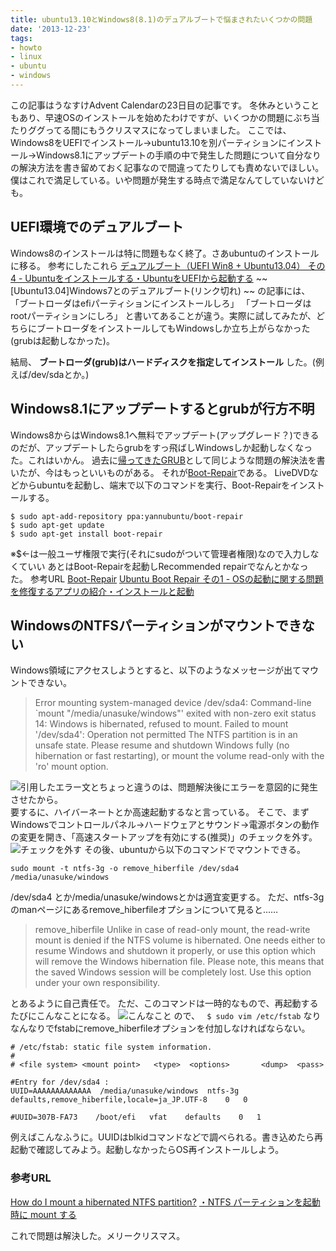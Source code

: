 ```yaml
---
title: ubuntu13.10とWindows8(8.1)のデュアルブートで悩まされたいくつかの問題
date: '2013-12-23'
tags:
- howto
- linux
- ubuntu
- windows
---
```


この記事はうなすけAdvent Calendarの23日目の記事です。
冬休みということもあり、早速OSのインストールを始めたわけですが、いくつかの問題にぶち当たりググってる間にもうクリスマスになってしまいました。
ここでは、Windows8をUEFIでインストール→ubuntu13.10を別パーティションにインストール→Windows8.1にアップデートの手順の中で発生した問題について自分なりの解決方法を書き留めておく記事なので間違ってたりしても責めないでほしい。僕はこれで満足している。いや問題が発生する時点で満足なんてしていないけども。

## UEFI環境でのデュアルブート

Windows8のインストールは特に問題もなく終了。さあubuntuのインストールに移る。
参考にしたこれら
[デュアルブート（UEFI Win8 + Ubuntu13.04） その4 - Ubuntuをインストールする・UbuntuをUEFIから起動する](http://kledgeb.blogspot.jp/2013/10/uefi-win8-ubuntu1304-4-ubuntuubuntuuefi.html)
~~ [Ubuntu13.04]Windows7とのデュアルブート(リンク切れ) ~~
の記事には、
「ブートローダはefiパーティションにインストールしろ」
「ブートローダはrootパーティションにしろ」
と書いてあることが違う。実際に試してみたが、どちらにブートローダをインストールしてもWindowsしか立ち上がらなかった(grubは起動しなかった)。

結局、 __ブートローダ(grub)はハードディスクを指定してインストール__ した。(例えば/dev/sdaとか。)

## Windows8.1にアップデートするとgrubが行方不明

Windows8からはWindows8.1へ無料でアップデート(アップグレード？)できるのだが、アップデートしたらgrubをすっ飛ばしWindowsしか起動しなくなった。これはいかん。
過去に[帰ってきたGRUB](http://d.hatena.ne.jp/yu_suke1994/20121115/1352987791)として同じような問題の解決法を書いたが、今はもっといいものがある。
それが[Boot-Repair](https://help.ubuntu.com/community/Boot-Repair)である。
LiveDVDなどからubuntuを起動し、端末で以下のコマンドを実行、Boot-Repairをインストールする。

```shell
$ sudo apt-add-repository ppa:yannubuntu/boot-repair
$ sudo apt-get update
$ sudo apt-get install boot-repair
```

※$←は一般ユーザ権限で実行(それにsudoがついて管理者権限)なので入力しなくていい
あとはBoot-Repairを起動しRecommended repairでなんとかなった。
参考URL
[Boot-Repair](https://help.ubuntu.com/community/Boot-Repair)
[Ubuntu Boot Repair その1 - OSの起動に関する問題を修復するアプリの紹介・インストールと起動](http://kledgeb.blogspot.jp/2013/11/ubuntu-boot-repair-1-os.html)

## WindowsのNTFSパーティションがマウントできない

Windows領域にアクセスしようとすると、以下のようなメッセージが出てマウントできない。

> Error mounting system-managed device /dev/sda4: Command-line `mount "/media/unasuke/windows"' exited with non-zero exit status 14: Windows is hibernated, refused to mount.
> Failed to mount '/dev/sda4': Operation not permitted
> The NTFS partition is in an unsafe state. Please resume and shutdown
> Windows fully (no hibernation or fast restarting), or mount the volume
> read-only with the 'ro' mount option.

![引用したエラー文とちょっと違うのは、問題解決後にエラーを意図的に発生させたから。](dual-boot-probrems-01.png)
要するに、ハイバーネートとか高速起動するなと言っている。
そこで、まずWindowsでコントロールパネル→ハードウェアとサウンド→電源ボタンの動作の変更を開き、「高速スタートアップを有効にする(推奨)」のチェックを外す。
![チェックを外す](dual-boot-probrems-02.png)
その後、ubuntuから以下のコマンドでマウントできる。

`sudo mount -t ntfs-3g -o remove_hiberfile /dev/sda4 /media/unasuke/windows`

/dev/sda4 とか/media/unasuke/windowsとかは適宜変更する。
ただ、ntfs-3gのmanページにあるremove_hiberfileオプションについて見ると……

> remove_hiberfile
>       Unlike  in  case  of  read-only  mount,  the read-write mount is
>       denied if the NTFS volume is hibernated.  One  needs  either  to
>       resume  Windows  and  shutdown  it  properly, or use this option
>       which will remove the Windows  hibernation  file.  Please  note,
>       this  means  that  the  saved Windows session will be completely
>       lost. Use this option under your own responsibility.

とあるように自己責任で。
ただ、このコマンドは一時的なもので、再起動するたびにこんなことになる。
![こんなこと](dual-boot-probrems-03.png)
ので、
` $ sudo vim /etc/fstab`
なりなんなりでfstabにremove_hiberfileオプションを付加しなければならない。

```
# /etc/fstab: static file system information.
#
# <file system> <mount point>   <type>  <options>       <dump>  <pass>

#Entry for /dev/sda4 :
UUID=AAAAAAAAAAAAA  /media/unasuke/windows  ntfs-3g defaults,remove_hiberfile,locale=ja_JP.UTF-8    0   0

#UUID=307B-FA73    /boot/efi   vfat    defaults    0   1
```

例えばこんなふうに。UUIDはblkidコマンドなどで調べられる。書き込めたら再起動で確認してみよう。起動しなかったらOS再インストールしよう。

### 参考URL
[How do I mount a hibernated NTFS partition?](http://askubuntu.com/questions/204166/how-do-i-mount-a-hibernated-ntfs-partition)
[・NTFS パーティションを起動時に mount する](http://furyo.on-air.ne.jp/linux/ntfs.html)

これで問題は解決した。メリークリスマス。
